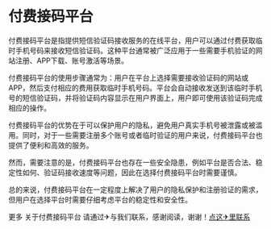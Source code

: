 # 付费接码平台

付费接码平台是指提供短信验证码接收服务的在线平台，用户可以通过付费获取临时手机号码来接收短信验证码。这种平台通常被广泛应用于一些需要手机验证的网站注册、APP下载、账号激活等场景。

付费接码平台的使用步骤通常为：用户在平台上选择需要接收验证码的网站或APP，然后支付相应的费用获取临时手机号码。平台会自动接收发送到该临时手机号的短信验证码，并将验证码内容显示在用户界面上，用户即可使用该验证码完成相应的操作。

付费接码平台的优势在于可以保护用户的隐私，避免用户真实手机号被泄露或被滥用。同时，对于一些需要注册多个账号或者临时验证的用户来说，付费接码平台也提供了便利和高效的服务。

然而，需要注意的是，付费接码平台也存在一些安全隐患，例如平台是否合法、稳定性如何、验证码接收速度等问题，因此在选择付费接码平台时需要谨慎。

总的来说，付费接码平台在一定程度上解决了用户的隐私保护和注册验证的需求，但用户在选择平台时需要仔细考虑平台的稳定性和安全性。

更多 关于付费接码平台 请通过✈与我们联系，感谢阅读，谢谢！[点这✈里联系](https://w.k02.cc)